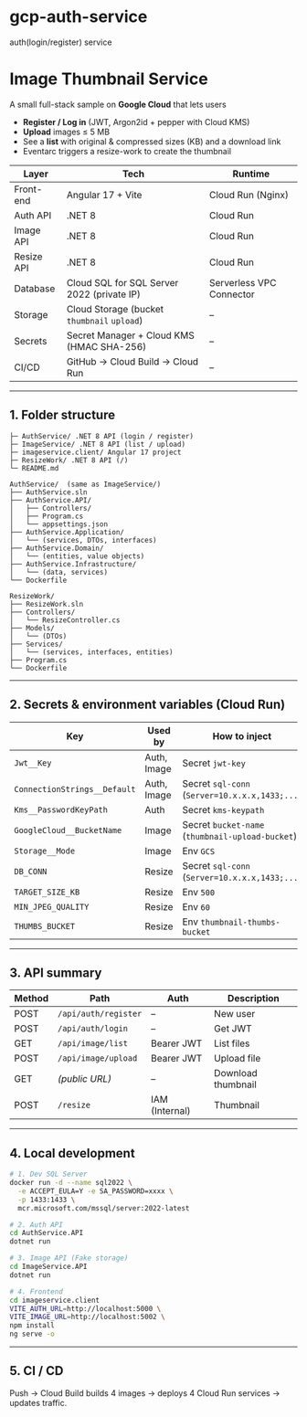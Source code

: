 # gcp-auth-service
auth(login/register) service


# Image Thumbnail Service

A small full-stack sample on **Google Cloud** that lets users

* **Register / Log in** (JWT, Argon2id + pepper with Cloud KMS)
* **Upload** images ≤ 5 MB
* See a **list** with original & compressed sizes (KB) and a download link
* Eventarc triggers a resize-work to create the thumbnail

| Layer       | Tech                                          | Runtime                                                |
|-------------|-----------------------------------------------|--------------------------------------------------------|
| Front-end   | Angular 17 + Vite                             | Cloud Run (Nginx)                                      |
| Auth API    | .NET 8                                        | Cloud Run                                              |
| Image API   | .NET 8                                        | Cloud Run                                              |
| Resize API  | .NET 8                                        | Cloud Run                                              |
| Database    | Cloud SQL for SQL Server 2022 (private IP)    | Serverless VPC Connector                               |
| Storage     | Cloud Storage (bucket `thumbnail` `upload`)   | –                                                      |
| Secrets     | Secret Manager + Cloud KMS (HMAC SHA-256)     | –                                                      |
| CI/CD       | GitHub → Cloud Build → Cloud Run              | –                                                      |

---

## 1. Folder structure

```text
├─ AuthService/ .NET 8 API (login / register)
├─ ImageService/ .NET 8 API (list / upload)
├─ imageservice.client/ Angular 17 project
├─ ResizeWork/ .NET 8 API (/)
└─ README.md

AuthService/  (same as ImageService/)
├── AuthService.sln
├── AuthService.API/
│   ├── Controllers/
│   ├── Program.cs
│   └── appsettings.json
├── AuthService.Application/
│   └── (services, DTOs, interfaces)
├── AuthService.Domain/
│   └── (entities, value objects)
├── AuthService.Infrastructure/
│   └── (data, services)
└── Dockerfile

ResizeWork/
├── ResizeWork.sln
├── Controllers/
│   └── ResizeController.cs
├── Models/
│   └── (DTOs)
├── Services/
│   └── (services, interfaces, entities)
├── Program.cs
└── Dockerfile
```
---

## 2. Secrets & environment variables (Cloud Run)

| Key                          | Used by         | How to inject                                                                                 |
|------------------------------|-----------------|-----------------------------------------------------------------------------------------------|
| `Jwt__Key`                   | Auth, Image     | Secret `jwt-key`                                                                              |
| `ConnectionStrings__Default` | Auth, Image     | Secret `sql-conn` (`Server=10.x.x.x,1433;...`)                                                |
| `Kms__PasswordKeyPath`       | Auth            | Secret `kms-keypath`                                                                          |
| `GoogleCloud__BucketName`    | Image           | Secret `bucket-name` (`thumbnail-upload-bucket`)                                              |
| `Storage__Mode`              | Image           | Env `GCS`                                                                                     |
| `DB_CONN`                    | Resize          | Secret `sql-conn` (`Server=10.x.x.x,1433;...`)                                                |
| `TARGET_SIZE_KB`             | Resize          | Env `500`                                                                                     |
| `MIN_JPEG_QUALITY`           | Resize          | Env `60`                                                                                      |
| `THUMBS_BUCKET`              | Resize          | Env `thumbnail-thumbs-bucket`                                                                 |

---


## 3. API summary

| Method | Path                 | Auth       | Description        |
| ------ | -------------------- | ---------- | ------------------ |
| POST   | `/api/auth/register` | –          | New user           |
| POST   | `/api/auth/login`    | –          | Get JWT            |
| GET    | `/api/image/list`    | Bearer JWT | List files         |
| POST   | `/api/image/upload`  | Bearer JWT | Upload file        |
| GET    | *(public URL)*       | –          | Download thumbnail |
| POST   | `/resize`            | IAM (Internal)| Thumbnail       |

---

## 4. Local development

```bash
# 1. Dev SQL Server
docker run -d --name sql2022 \
  -e ACCEPT_EULA=Y -e SA_PASSWORD=xxxx \
  -p 1433:1433 \
  mcr.microsoft.com/mssql/server:2022-latest

# 2. Auth API
cd AuthService.API
dotnet run

# 3. Image API (Fake storage)
cd ImageService.API
dotnet run

# 4. Frontend
cd imageservice.client
VITE_AUTH_URL=http://localhost:5000 \
VITE_IMAGE_URL=http://localhost:5002 \
npm install
ng serve -o
```

---

## 5. CI / CD 
Push → Cloud Build builds 4 images → deploys 4 Cloud Run services → updates traffic.




